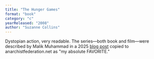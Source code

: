 ```yaml
---
title: "The Hunger Games"
format: "book"
category: "c"
yearReleased: "2008"
author: "Suzanne Collins"
---
```

Dystopian action, very readable. The series—both book and film—were described by Malik Muhammad in a 2025 <a href="https://www.anarchistfederation.net/top-3-summer-reading-recommendations/">blog post</a> copied to anarchistfederation.net as "my absolute FAVORITE."
 
